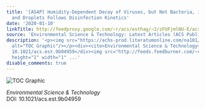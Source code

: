 ```yaml
---
title: '[ASAP] Humidity-Dependent Decay of Viruses, but Not Bacteria, in Aerosols
  and Droplets Follows Disinfection Kinetics'
date: '2020-01-10'
linkTitle: http://feedproxy.google.com/~r/acs/esthag/~3/zFUFjmlNU-E/acs.est.9b04959
source: 'Environmental Science & Technology: Latest Articles (ACS Publications)'
description: '<p><img src="https://achs-prod.literatumonline.com/na101/home/literatum/publisher/achs/journals/content/esthag/0/esthag.ahead-of-print/acs.est.9b04959/20200110/images/medium/es9b04959_0006.gif"
  alt="TOC Graphic"/></p><div><cite>Environmental Science & Technology</cite></div><div>DOI:
  10.1021/acs.est.9b04959</div><img src="http://feeds.feedburner.com/~r/acs/esthag/~4/zFUFjmlNU-E"
  height="1" width="1" ...'
disable_comments: true
---
```

<p><img src="https://achs-prod.literatumonline.com/na101/home/literatum/publisher/achs/journals/content/esthag/0/esthag.ahead-of-print/acs.est.9b04959/20200110/images/medium/es9b04959_0006.gif" alt="TOC Graphic"/></p><div><cite>Environmental Science & Technology</cite></div><div>DOI: 10.1021/acs.est.9b04959</div><img src="http://feeds.feedburner.com/~r/acs/esthag/~4/zFUFjmlNU-E" height="1" width="1" ...